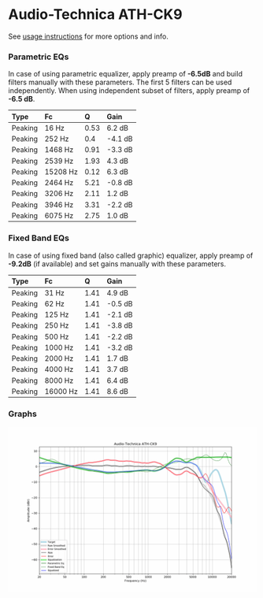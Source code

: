 # Audio-Technica ATH-CK9
See [usage instructions](https://github.com/jaakkopasanen/AutoEq#usage) for more options and info.

### Parametric EQs
In case of using parametric equalizer, apply preamp of **-6.5dB** and build filters manually
with these parameters. The first 5 filters can be used independently.
When using independent subset of filters, apply preamp of **-6.5 dB**.

| Type    | Fc       |    Q | Gain    |
|:--------|:---------|:-----|:--------|
| Peaking | 16 Hz    | 0.53 | 6.2 dB  |
| Peaking | 252 Hz   | 0.4  | -4.1 dB |
| Peaking | 1468 Hz  | 0.91 | -3.3 dB |
| Peaking | 2539 Hz  | 1.93 | 4.3 dB  |
| Peaking | 15208 Hz | 0.12 | 6.3 dB  |
| Peaking | 2464 Hz  | 5.21 | -0.8 dB |
| Peaking | 3206 Hz  | 2.11 | 1.2 dB  |
| Peaking | 3946 Hz  | 3.31 | -2.2 dB |
| Peaking | 6075 Hz  | 2.75 | 1.0 dB  |

### Fixed Band EQs
In case of using fixed band (also called graphic) equalizer, apply preamp of **-9.2dB**
(if available) and set gains manually with these parameters.

| Type    | Fc       |    Q | Gain    |
|:--------|:---------|:-----|:--------|
| Peaking | 31 Hz    | 1.41 | 4.9 dB  |
| Peaking | 62 Hz    | 1.41 | -0.5 dB |
| Peaking | 125 Hz   | 1.41 | -2.1 dB |
| Peaking | 250 Hz   | 1.41 | -3.8 dB |
| Peaking | 500 Hz   | 1.41 | -2.2 dB |
| Peaking | 1000 Hz  | 1.41 | -3.2 dB |
| Peaking | 2000 Hz  | 1.41 | 1.7 dB  |
| Peaking | 4000 Hz  | 1.41 | 3.7 dB  |
| Peaking | 8000 Hz  | 1.41 | 6.4 dB  |
| Peaking | 16000 Hz | 1.41 | 8.6 dB  |

### Graphs
![](./Audio-Technica%20ATH-CK9.png)
